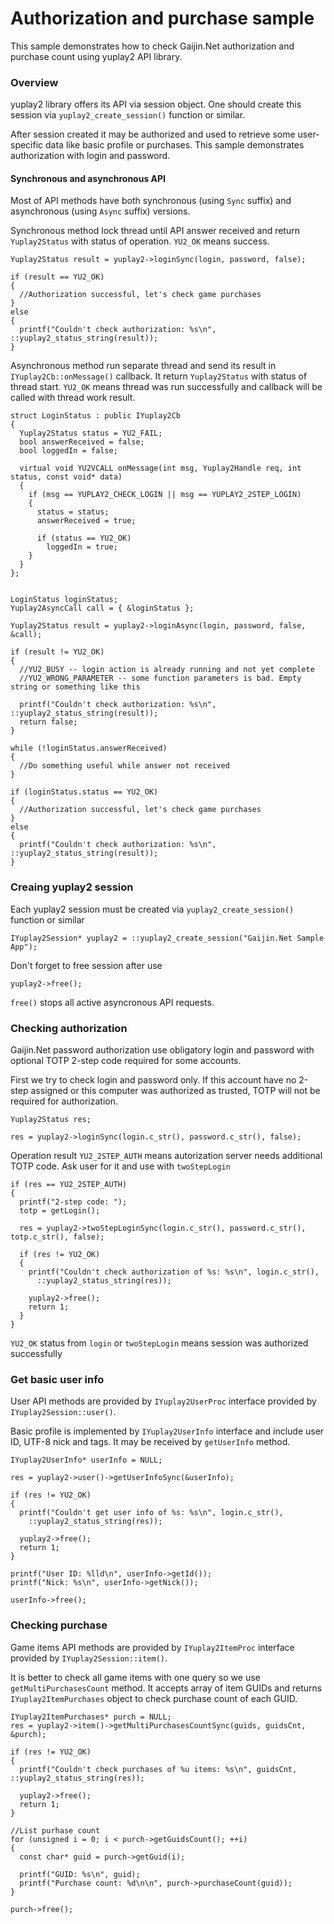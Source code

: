 Authorization and purchase sample
===

This sample demonstrates how to check Gaijin.Net authorization and purchase count using yuplay2 API library.

### Overview

yuplay2 library offers its API via session object. One should create this session via `yuplay2_create_session()` function or similar.

After session created it may be authorized and used to retrieve some user-specific data like basic profile or purchases. This sample demonstrates authorization with login and password.

#### Synchronous and asynchronous API

Most of API methods have both synchronous (using `Sync` suffix) and asynchronous (using `Async` suffix) versions.

Synchronous method lock thread until API answer received and return `Yuplay2Status` with status of operation. `YU2_OK` means success.

```
Yuplay2Status result = yuplay2->loginSync(login, password, false);

if (result == YU2_OK)
{
  //Authorization successful, let's check game purchases
}
else
{
  printf("Couldn't check authorization: %s\n", ::yuplay2_status_string(result));
}
```

Asynchronous method run separate thread and send its result in `IYuplay2Cb::onMessage()` callback. It return `Yuplay2Status` with status of thread start. `YU2_OK` means thread was run successfully and callback will be called with thread work result.

```
struct LoginStatus : public IYuplay2Cb
{
  Yuplay2Status status = YU2_FAIL;
  bool answerReceived = false;
  bool loggedIn = false;

  virtual void YU2VCALL onMessage(int msg, Yuplay2Handle req, int status, const void* data)
  {
    if (msg == YUPLAY2_CHECK_LOGIN || msg == YUPLAY2_2STEP_LOGIN)
    {
      status = status;
      answerReceived = true;

      if (status == YU2_OK)
        loggedIn = true;
    }
  }
};


LoginStatus loginStatus;
Yuplay2AsyncCall call = { &loginStatus };

Yuplay2Status result = yuplay2->loginAsync(login, password, false, &call);

if (result != YU2_OK)
{
  //YU2_BUSY -- login action is already running and not yet complete
  //YU2_WRONG_PARAMETER -- some function parameters is bad. Empty string or something like this

  printf("Couldn't check authorization: %s\n", ::yuplay2_status_string(result));
  return false;
}

while (!loginStatus.answerReceived)
{
  //Do something useful while answer not received
}

if (loginStatus.status == YU2_OK)
{
  //Authorization successful, let's check game purchases
}
else
{
  printf("Couldn't check authorization: %s\n", ::yuplay2_status_string(result));
}

```

### Creaing yuplay2 session

Each yuplay2 session must be created via `yuplay2_create_session()` function or similar

```
IYuplay2Session* yuplay2 = ::yuplay2_create_session("Gaijin.Net Sample App");
```
Don't forget to free session after use

```
yuplay2->free();
```

`free()` stops all active asyncronous API requests.

### Checking authorization

Gaijin.Net password authorization use obligatory login and password with optional TOTP 2-step code required for some accounts.

First we try to check login and password only. If this account have no 2-step assigned or this computer was authorized as trusted, TOTP will not be required for authorization.

```
Yuplay2Status res;

res = yuplay2->loginSync(login.c_str(), password.c_str(), false);
```

Operation result `YU2_2STEP_AUTH` means autorization server needs additional TOTP code. Ask user for it and use with `twoStepLogin`

```
if (res == YU2_2STEP_AUTH)
{
  printf("2-step code: ");
  totp = getLogin();

  res = yuplay2->twoStepLoginSync(login.c_str(), password.c_str(), totp.c_str(), false);

  if (res != YU2_OK)
  {
    printf("Couldn't check authorization of %s: %s\n", login.c_str(),
      ::yuplay2_status_string(res));

    yuplay2->free();
    return 1;
  }
}
```

`YU2_OK` status from `login` or `twoStepLogin` means session was authorized successfully

### Get basic user info

User API methods are provided by `IYuplay2UserProc` interface provided by `IYuplay2Session::user()`.

Basic profile is implemented by `IYuplay2UserInfo` interface and include user ID, UTF-8 nick and tags. It may be received by `getUserInfo` method.

```
IYuplay2UserInfo* userInfo = NULL;

res = yuplay2->user()->getUserInfoSync(&userInfo);

if (res != YU2_OK)
{
  printf("Couldn't get user info of %s: %s\n", login.c_str(),
    ::yuplay2_status_string(res));

  yuplay2->free();
  return 1;
}

printf("User ID: %lld\n", userInfo->getId());
printf("Nick: %s\n", userInfo->getNick());

userInfo->free();
```

### Checking purchase

Game items API methods are provided by `IYuplay2ItemProc` interface provided by `IYuplay2Session::item()`.

It is better to check all game items with one query so we use `getMultiPurchasesCount` method. It accepts array of item GUIDs and returns `IYuplay2ItemPurchases` object to check purchase count of each GUID.

```
IYuplay2ItemPurchases* purch = NULL;
res = yuplay2->item()->getMultiPurchasesCountSync(guids, guidsCnt, &purch);

if (res != YU2_OK)
{
  printf("Couldn't check purchases of %u items: %s\n", guidsCnt, ::yuplay2_status_string(res));

  yuplay2->free();
  return 1;
}

//List purhase count
for (unsigned i = 0; i < purch->getGuidsCount(); ++i)
{
  const char* guid = purch->getGuid(i);

  printf("GUID: %s\n", guid);
  printf("Purchase count: %d\n\n", purch->purchaseCount(guid));
}

purch->free();

```
